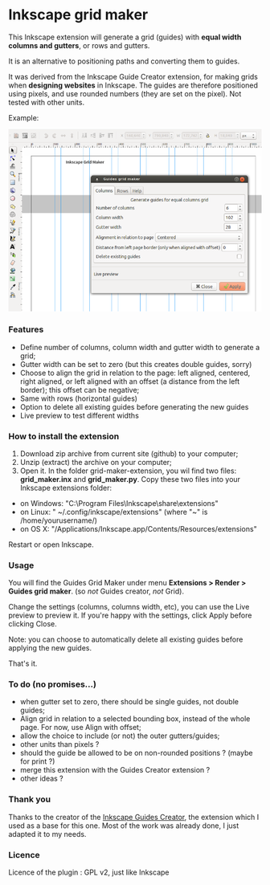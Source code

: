 Inkscape grid maker
===================

This Inkscape extension will generate a grid (guides) with **equal width columns and gutters**, or rows and gutters.

It is an alternative to positioning paths and converting them to guides.

It was derived from the Inkscape Guide Creator extension, for making grids when **designing websites** in Inkscape. The guides are therefore positioned using pixels, and use rounded numbers (they are set on the pixel). Not tested with other units.

Example:

![grid maker in action](readme-img/inkscape-gridmaker.png)

### Features

- Define number of columns, column width and gutter width to generate a grid;
- Gutter width can be set to zero (but this creates double guides, sorry)
- Choose to align the grid in relation to the page: left aligned, centered, right aligned, or left aligned with an offset (a distance from the left border); this offset can be negative;
- Same with rows (horizontal guides)
- Option to delete all existing guides before generating the new guides
- Live preview to test different widths

### How to install the extension

1. Download zip archive from current site (github) to your computer;
2. Unzip (extract) the archive on your computer;
3. Open it. In the folder grid-maker-extension, you wil find two files: **grid_maker.inx** and **grid_maker.py**. Copy these two files into your Inkscape extensions folder:

- on Windows: "C:\Program Files\Inkscape\share\extensions"
- on Linux: " ~/.config/inkscape/extensions" (where "~" is /home/yourusername/)
- on OS X: "/Applications/Inkscape.app/Contents/Resources/extensions" 

Restart or open Inkscape.

### Usage

You will find the Guides Grid Maker under menu **Extensions > Render > Guides grid maker**. (so *not* Guides creator, *not* Grid).

Change the settings (columns, columns width, etc), you can use the Live preview to preview it. If you're happy with the settings, click Apply before clicking Close.

Note: you can choose to automatically delete all existing guides before applying the new guides.

That's it.


### To do (no promises...)

- when gutter set to zero, there should be single guides, not double guides;
- Align grid in relation to a selected bounding box, instead of the whole page. For now, use Align with offset;
- allow the choice to include (or not) the outer gutters/guides;
- other units than pixels ?
- should the guide be allowed to be on non-rounded positions ? (maybe for print ?)
- merge this extension with the Guides Creator extension ?
- other ideas ?

### Thank you

Thanks to the creator of the [Inkscape Guides Creator](http://code.google.com/p/inkscape-guides-creator/), the extension which I used as a base for this one. Most of the work was already done, I just adapted it to my needs.

### Licence

Licence of the plugin : GPL v2, just like Inkscape